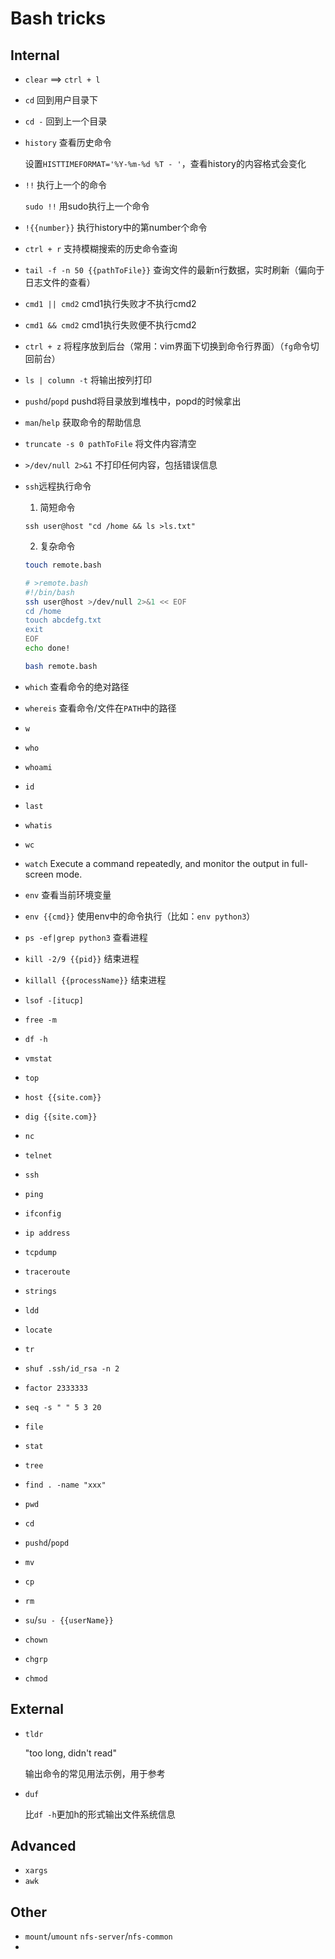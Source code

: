 # Bash tricks

## Internal

- `clear` ==> `ctrl + l`
- `cd` 回到用户目录下
- `cd -` 回到上一个目录

- `history` 查看历史命令

  设置`HISTTIMEFORMAT='%Y-%m-%d %T - '`，查看history的内容格式会变化
  
- `!!` 执行上一个的命令
    
    `sudo !!` 用sudo执行上一个命令
    
- `!{{number}}` 执行history中的第number个命令

- `ctrl + r` 支持模糊搜索的历史命令查询
- `tail -f -n 50 {{pathToFile}}` 查询文件的最新n行数据，实时刷新（偏向于日志文件的查看）
- `cmd1 || cmd2` cmd1执行失败才不执行cmd2
- `cmd1 && cmd2` cmd1执行失败便不执行cmd2
- `ctrl + z` 将程序放到后台（常用：vim界面下切换到命令行界面）（`fg`命令切回前台）
- `ls | column -t` 将输出按列打印
- `pushd`/`popd` pushd将目录放到堆栈中，popd的时候拿出
- `man`/`help` 获取命令的帮助信息
- `truncate -s 0 pathToFile` 将文件内容清空
- `>/dev/null 2>&1` 不打印任何内容，包括错误信息
- `ssh`远程执行命令
  
  1. 简短命令
  
  `ssh user@host "cd /home && ls >ls.txt"`
  
  2. 复杂命令
  
  ```bash
  touch remote.bash
  ```
  
  ```bash
  # >remote.bash
  #!/bin/bash
  ssh user@host >/dev/null 2>&1 << EOF
  cd /home
  touch abcdefg.txt
  exit
  EOF
  echo done!
  ```
  
  ```bash
  bash remote.bash
  ```
  
- `which` 查看命令的绝对路径
- `whereis` 查看命令/文件在`PATH`中的路径
- `w`
- `who`
- `whoami`
- `id`
- `last`

- `whatis`

- `wc`
- `watch` Execute a command repeatedly, and monitor the output in full-screen mode.

- `env` 查看当前环境变量
- `env {{cmd}}` 使用env中的命令执行（比如：`env python3`）

- `ps -ef|grep python3` 查看进程
- `kill -2/9 {{pid}}` 结束进程
- `killall {{processName}}` 结束进程
- `lsof -[itucp]`

- `free -m`
- `df -h`
- `vmstat`
- `top`

- `host {{site.com}}`
- `dig {{site.com}}`
- `nc`
- `telnet`
- `ssh`
- `ping`
- `ifconfig`
- `ip address`
- `tcpdump`
- `traceroute`

- `strings`
- `ldd`
- `locate`
- `tr`
- `shuf .ssh/id_rsa -n 2`

- `factor 2333333`
- `seq -s " " 5 3 20`

- `file`
- `stat`
- `tree`
- `find . -name "xxx"`
- `pwd`
- `cd`
- `pushd`/`popd`
- `mv`
- `cp`
- `rm`

- `su`/`su - {{userName}}`
- `chown`
- `chgrp`
- `chmod`

## External

- `tldr`
  
  "too long, didn't read"
  
  输出命令的常见用法示例，用于参考

- `duf`
  
  比`df -h`更加h的形式输出文件系统信息
  
## Advanced

- `xargs`
- `awk`

## Other

- `mount`/`umount` `nfs-server`/`nfs-common`
- 
